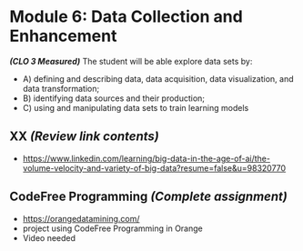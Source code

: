 # **Module 6: Data Collection and Enhancement**
***(CLO 3 Measured)***
The student will be able explore data sets by: 
- A) defining and describing data, data acquisition, data visualization, and data transformation; 
- B) identifying data sources and their production; 
- C) using and manipulating data sets to train learning models


## XX *(Review link contents)*
* https://www.linkedin.com/learning/big-data-in-the-age-of-ai/the-volume-velocity-and-variety-of-big-data?resume=false&u=98320770


## CodeFree Programming *(Complete assignment)*
* https://orangedatamining.com/
* project using CodeFree Programming in Orange
* Video needed


   





 


